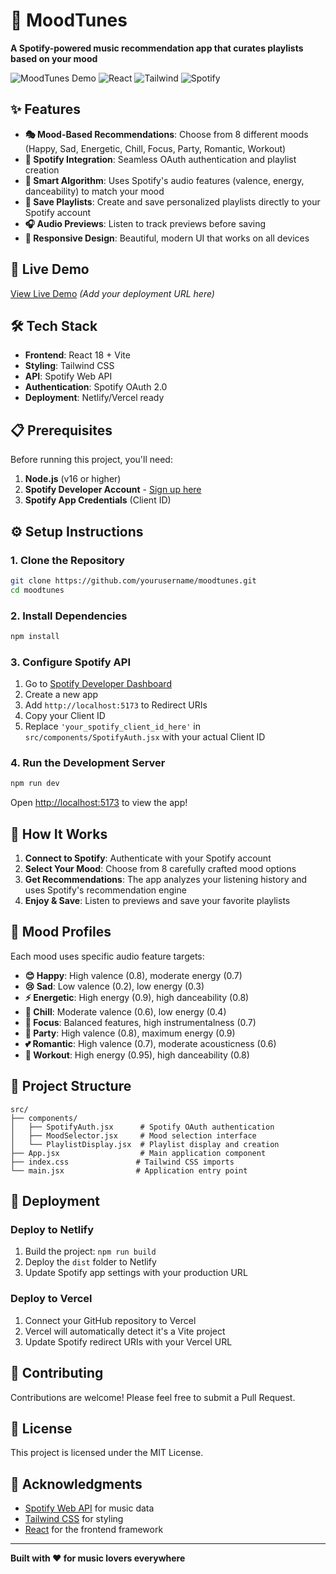 # 🎵 MoodTunes

**A Spotify-powered music recommendation app that curates playlists based on your mood**

![MoodTunes Demo](https://img.shields.io/badge/Status-Live-brightgreen) ![React](https://img.shields.io/badge/React-18.0+-blue) ![Tailwind](https://img.shields.io/badge/Tailwind-CSS-38B2AC) ![Spotify](https://img.shields.io/badge/Spotify-API-1DB954)

## ✨ Features

- **🎭 Mood-Based Recommendations**: Choose from 8 different moods (Happy, Sad, Energetic, Chill, Focus, Party, Romantic, Workout)
- **🎵 Spotify Integration**: Seamless OAuth authentication and playlist creation
- **🤖 Smart Algorithm**: Uses Spotify's audio features (valence, energy, danceability) to match your mood
- **💾 Save Playlists**: Create and save personalized playlists directly to your Spotify account
- **🎧 Audio Previews**: Listen to track previews before saving
- **📱 Responsive Design**: Beautiful, modern UI that works on all devices

## 🚀 Live Demo

[View Live Demo](https://your-deployed-app-url.netlify.app) *(Add your deployment URL here)*

## 🛠️ Tech Stack

- **Frontend**: React 18 + Vite
- **Styling**: Tailwind CSS
- **API**: Spotify Web API
- **Authentication**: Spotify OAuth 2.0
- **Deployment**: Netlify/Vercel ready

## 📋 Prerequisites

Before running this project, you'll need:

1. **Node.js** (v16 or higher)
2. **Spotify Developer Account** - [Sign up here](https://developer.spotify.com/dashboard)
3. **Spotify App Credentials** (Client ID)

## ⚙️ Setup Instructions

### 1. Clone the Repository
```bash
git clone https://github.com/yourusername/moodtunes.git
cd moodtunes
```

### 2. Install Dependencies
```bash
npm install
```

### 3. Configure Spotify API

1. Go to [Spotify Developer Dashboard](https://developer.spotify.com/dashboard)
2. Create a new app
3. Add `http://localhost:5173` to Redirect URIs
4. Copy your Client ID
5. Replace `'your_spotify_client_id_here'` in `src/components/SpotifyAuth.jsx` with your actual Client ID

### 4. Run the Development Server
```bash
npm run dev
```

Open [http://localhost:5173](http://localhost:5173) to view the app!

## 🎯 How It Works

1. **Connect to Spotify**: Authenticate with your Spotify account
2. **Select Your Mood**: Choose from 8 carefully crafted mood options
3. **Get Recommendations**: The app analyzes your listening history and uses Spotify's recommendation engine
4. **Enjoy & Save**: Listen to previews and save your favorite playlists

## 🎨 Mood Profiles

Each mood uses specific audio feature targets:

- **😊 Happy**: High valence (0.8), moderate energy (0.7)
- **😢 Sad**: Low valence (0.2), low energy (0.3)
- **⚡ Energetic**: High energy (0.9), high danceability (0.8)
- **🌊 Chill**: Moderate valence (0.6), low energy (0.4)
- **🎯 Focus**: Balanced features, high instrumentalness (0.7)
- **🎉 Party**: High valence (0.8), maximum energy (0.9)
- **💕 Romantic**: High valence (0.7), moderate acousticness (0.6)
- **💪 Workout**: High energy (0.95), high danceability (0.8)

## 📁 Project Structure

```
src/
├── components/
│   ├── SpotifyAuth.jsx      # Spotify OAuth authentication
│   ├── MoodSelector.jsx     # Mood selection interface
│   └── PlaylistDisplay.jsx  # Playlist display and creation
├── App.jsx                  # Main application component
├── index.css               # Tailwind CSS imports
└── main.jsx                # Application entry point
```

## 🚀 Deployment

### Deploy to Netlify
1. Build the project: `npm run build`
2. Deploy the `dist` folder to Netlify
3. Update Spotify app settings with your production URL

### Deploy to Vercel
1. Connect your GitHub repository to Vercel
2. Vercel will automatically detect it's a Vite project
3. Update Spotify redirect URIs with your Vercel URL

## 🤝 Contributing

Contributions are welcome! Please feel free to submit a Pull Request.

## 📄 License

This project is licensed under the MIT License.

## 🙏 Acknowledgments

- [Spotify Web API](https://developer.spotify.com/documentation/web-api/) for music data
- [Tailwind CSS](https://tailwindcss.com/) for styling
- [React](https://reactjs.org/) for the frontend framework

---

**Built with ❤️ for music lovers everywhere**
